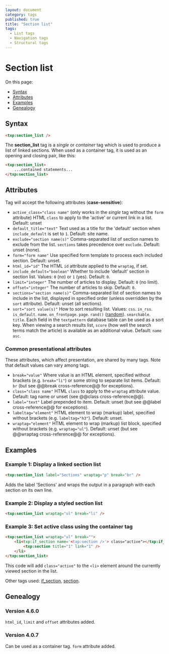 ```yaml
---
layout: document
category: tags
published: true
title: "Section list"
tags:
  - List tags
  - Navigation tags
  - Structural tags
---
```


# Section list

On this page:

* [Syntax](#syntax)
* [Attributes](#attributes)
* [Examples](#examples)
* [Genealogy](#genealogy)

## Syntax

~~~ html
<txp:section_list />
~~~

The **section_list** tag is a *single* or *container* tag which is used to produce a list of linked sections. When used as a container tag, it is used as an opening and closing pair, like this:

~~~ html
<txp:section_list>
    ...contained statements...
</txp:section_list>
~~~

## Attributes

Tag will accept the following attributes (**case-sensitive**):

* `active_class="class name"` (only works in the *single* tag without the `form` attribute)
HTML `class` to apply to the 'active' or current link in a list.
Default: unset
* `default_title="text"`
Text used as a title for the 'default' section when `include_default` is set to `1`.
Default: site name.
* `exclude="section name(s)"`
Comma-separated list of section names to exclude from the list. `sections` takes precedence over `exclude`.
Default: unset (none).
* `form="form name"`
Use specified form template to process each included section.
Default: unset.
* `html_id="id"`
The HTML `id` attribute applied to the `wraptag`, if set.
* `include_default="boolean"`
Whether to include 'default' section in section list.
Values: `0` (no) or `1` (yes).
Default: `0`.
* `limit="integer"`
The number of articles to display.
Default: `0` (no limit).
* `offset="integer"`
The number of articles to skip.
Default: `0`.
* `sections="section name(s)"`
Comma-separated list of section names to include in the list, displayed in specified order (unless overridden by the `sort` attribute).
Default: unset (all sections).
* `sort="sort value(s)"`
How to sort resulting list.
Values:
`css`.
`in_rss`.
`is_default`.
`name`.
`on_frontpage`.
`page`.
`rand()` ([random](http://dev.mysql.com/doc/refman/5.0/en/mathematical-functions.html#function_rand)).
`searchable`.
`title`.
Each field in the `textpattern` database table can be used as a sort key.
When viewing a search results list, `score` (how well the search terms match the article) is available as an additional value.
Default: `name asc`.

### Common presentational attributes

These attributes, which affect presentation, are shared by many tags. Note that default values can vary among tags.

* `break="value"`
Where value is an HTML element, specified without brackets (e.g. `break="li"`) or some string to separate list items.
Default: `br` (but see @@break cross-reference@@ for exceptions).
* `class="class name"`
HTML `class` to apply to the `wraptag` attribute value.
Default: tag name or unset (see @@class cross-reference@@).
* `label="text"`
Label prepended to item.
Default: unset (but see @@label cross-reference@@ for exceptions).
* `labeltag="element"`
HTML element to wrap (markup) label, specified without brackets (e.g. `labeltag="h3"`).
Default: unset.
* `wraptag="element"`
HTML element to wrap (markup) list block, specified without brackets (e.g. `wraptag="ul"`).
Default: unset (but see @@wraptag cross-reference@@ for exceptions).

## Examples

### Example 1: Display a linked section list

~~~ html
<txp:section_list label="Sections" wraptag="p" break="br" />
~~~

Adds the label 'Sections' and wraps the output in a paragraph with each section on its own line.

### Example 2: Display a styled section list

~~~ html
<txp:section_list wraptag="ul" break="li" />
~~~

### Example 3: Set active class using the container tag

~~~ html
<txp:section_list wraptag="ul" break="">
    <li<txp:if_section name='<txp:section />'> class="active"></txp:if_section>>
        <txp:section title="1" link="1" />
    </li>
</txp:section_list>
~~~

This code will add `class="active"` to the `<li>` element around the currently viewed section in the list.

Other tags used: [if_section](if-section), [section](section).

## Genealogy

### Version 4.6.0

`html_id`, `limit` and `offset` attributes added.

### Version 4.0.7

Can be used as a container tag.
`form` attribute added.
